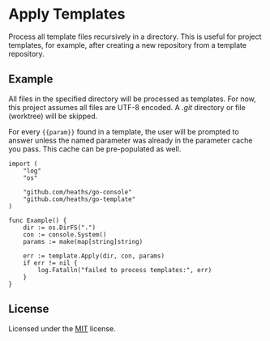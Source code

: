 # Apply Templates

Process all template files recursively in a directory. This is useful for
project templates, for example, after creating a new repository from a template
repository.

## Example

All files in the specified directory will be processed as templates. For now,
this project assumes all files are UTF-8 encoded. A _.git_ directory or file
(worktree) will be skipped.

For every `{{param}}` found in a template, the user will be prompted to answer
unless the named parameter was already in the parameter cache you pass. This
cache can be pre-populated as well.

```golang
import (
    "log"
    "os"

    "github.com/heaths/go-console"
    "github.com/heaths/go-template"
)

func Example() {
    dir := os.DirFS(".")
    con := console.System()
    params := make(map[string]string)

    err := template.Apply(dir, con, params)
    if err != nil {
        log.Fatalln("failed to process templates:", err)
    }
}
```

## License

Licensed under the [MIT](LICENSE.txt) license.
